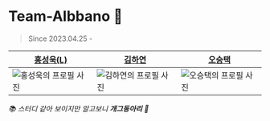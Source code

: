 # Team-Albbano 🤬
> Since 2023.04.25 -

|[홍성욱(L)](https://github.com/ukssss)|[김하연](https://github.com/hayeonn2)|[오승택](https://github.com/5wintaek)|
|---|---|---|
|![홍성욱의 프로필 사진](https://avatars.githubusercontent.com/u/86929961?v=4)|![김하연의 프로필 사진](https://avatars.githubusercontent.com/u/111109573?v=4)|![오승택의 프로필 사진](https://avatars.githubusercontent.com/u/109938280?v=4)|


<i>📚 스터디 같아 보이지만 알고보니 <b>개그동아리</b> 🤥</i>
